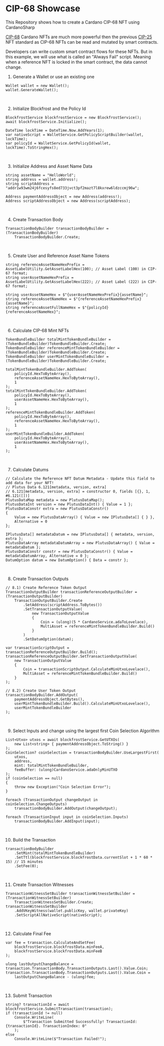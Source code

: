 # CIP-68 Showcase
This Repository shows how to create a Cardano CIP-68 NFT using CardanoSharp

[CIP-68](https://cips.cardano.org/cips/cip68/) Cardano NFTs are much more powerful then the previous [CIP-25](https://cips.cardano.org/cips/cip25/) NFT standard as CIP-68 NFTs can be read and mutated by smart contracts.

Developers can write custom smart contract flows for these NFTs. But in this example, we will use what is called an "Always Fail" script. Meaning when a reference NFT is locked in the smart contract, the data cannot change.

1) Generate a Wallet or use an existing one
```
Wallet wallet = new Wallet();
wallet.GenerateWallet();
```
<br />

2) Initialize Blockfrost and the Policy Id
```
BlockfrostService blockfrostService = new BlockfrostService();
await blockfrostService.Initialize();

DateTime lockTime = DateTime.Now.AddYears(1);
var nativeScript = WalletService.GetPolicyScriptBuilder(wallet, lockTime);
var policyId = WalletService.GetPolicyId(wallet, lockTime).ToStringHex();
```
<br />

3) Initialize Address and Asset Name Data
```
string assetName = "HelloWorld";
string address = wallet.address!;
string scriptAddress = "addr1w93wm24j6fcesyfs8ed733jvct3pf2mazt7l8kxrew6ldzccmj96w";

Address paymentAddressObject = new Address(address!);
Address scriptAddressObject = new Address(scriptAddress);
```
<br />

4) Create Transaction Body
```
TransactionBodyBuilder transactionBodyBuilder = (TransactionBodyBuilder)
    TransactionBodyBuilder.Create;
```
<br />

5) Create User and Reference Asset Name Tokens
```
string referenceAssetNameHexPrefix = AssetLabelUtility.GetAssetLabelHex(100); // Asset Label (100) in CIP-67 format;
string userAssetNameHexPrefix = AssetLabelUtility.GetAssetLabelHex(222); // Asset Label (222) in CIP-67 format;

string userAssetNameHex = $"{userAssetNameHexPrefix}{assetName}";
string referenceAssetNameHex = $"{referenceAssetNameHexPrefix}{assetName}";
string referenceAssetFullNameHex = $"{policyId}{referenceAssetNameHex}";
```
<br />

6) Calculate CIP-68 Mint NFTs
```
TokenBundleBuilder totalMintTokenBundleBuilder = (TokenBundleBuilder)TokenBundleBuilder.Create;
TokenBundleBuilder referenceMintTokenBundleBuilder = (TokenBundleBuilder)TokenBundleBuilder.Create;
TokenBundleBuilder userMintTokenBundleBuilder = (TokenBundleBuilder)TokenBundleBuilder.Create;

totalMintTokenBundleBuilder.AddToken(
    policyId.HexToByteArray(),
    referenceAssetNameHex.HexToByteArray(),
    1
);
totalMintTokenBundleBuilder.AddToken(
    policyId.HexToByteArray(),
    userAssetNameHex.HexToByteArray(),
    1
);
referenceMintTokenBundleBuilder.AddToken(
    policyId.HexToByteArray(),
    referenceAssetNameHex.HexToByteArray(),
    1
);
userMintTokenBundleBuilder.AddToken(
    policyId.HexToByteArray(),
    userAssetNameHex.HexToByteArray(),
    1
);
```
<br />

7) Calculate Datums
```
// Calculate the Reference NFT Datum Metadata - Update this field to add data for your NFT!
// Plutus Data 6.121[metadata, version, extra]
// 6.121[metadata, version, extra] = constructor 0, fields [{}, 1, #6.121([])]
PlutusDataMap metadata = new PlutusDataMap();
PlutusDataInt version = new PlutusDataInt() { Value = 1 };
PlutusDataConstr extra = new PlutusDataConstr()
{
    Value = new PlutusDataArray() { Value = new IPlutusData[] { } },
    Alternative = 0
};

IPlutusData[] metadataDatum = new IPlutusData[] { metadata, version, extra };
PlutusDataArray metadataDatumArray = new PlutusDataArray() { Value = metadataDatum };
PlutusDataConstr constr = new PlutusDataConstr() { Value = metadataDatumArray, Alternative = 0 };
DatumOption datum = new DatumOption() { Data = constr };
```
<br />

8) Create Transaction Outputs

```
// 8.1) Create Reference Token Output
TransactionOutputBuilder transactionReferenceOutputBuilder = (TransactionOutputBuilder)
    TransactionOutputBuilder.Create
        .SetAddress(scriptAddress.ToBytes())
        .SetTransactionOutputValue(
            new TransactionOutputValue
            {
                Coin = (ulong)(5 * CardanoService.adaToLovelace),
                MultiAsset = referenceMintTokenBundleBuilder.Build()
            }
        )
        .SetDatumOption(datum);

var transactionScriptOutput = transactionReferenceOutputBuilder.Build();
transactionReferenceOutputBuilder.SetTransactionOutputValue(
    new TransactionOutputValue
    {
        Coin = transactionScriptOutput.CalculateMinUtxoLovelace(),
        MultiAsset = referenceMintTokenBundleBuilder.Build()
    }
);

// 8.2) Create User Token Output
transactionBodyBuilder.AddOutput(
    paymentAddressObject.GetBytes(),
    userMintTokenBundleBuilder.Build().CalculateMinUtxoLovelace(),
    userMintTokenBundleBuilder
);
```
<br />

9) Select Inputs and change using the largest first Coin Selection Algorithm
```
List<Utxo> utxos = await blockfrostService.GetUTXOs(
    new List<string> { paymentAddressObject.ToString() }
);
CoinSelection? coinSelection = transactionBodyBuilder.UseLargestFirst(
    utxos,
    address,
    mint: totalMintTokenBundleBuilder,
    feeBuffer: (ulong)CardanoService.adaOnlyMinUTXO
);
if (coinSelection == null)
{
    throw new Exception("Coin Selection Error");
}

foreach (TransactionOutput changeOutput in coinSelection.ChangeOutputs)
    transactionBodyBuilder.AddOutput(changeOutput);

foreach (TransactionInput input in coinSelection.Inputs)
    transactionBodyBuilder.AddInput(input);
```
<br />

10) Build the Transaction
```
transactionBodyBuilder
    .SetMint(totalMintTokenBundleBuilder)
    .SetTtl(blockfrostService.blockfrostData.currentSlot + 1 * 60 * 15) // 15 minutes
    .SetFee(0);
```
<br />

11) Create Transaction Witnesses
```
TransactionWitnessSetBuilder transactionWitnessSetBuilder = (TransactionWitnessSetBuilder)
    TransactionWitnessSetBuilder.Create;
transactionWitnessSetBuilder
    .AddVKeyWitness(wallet.publicKey, wallet.privateKey)
    .SetScriptAllNativeScript(nativeScript);
```
<br />

12) Calculate Final Fee
```
var fee = transaction.CalculateAndSetFee(
    blockfrostService.blockfrostData.minFeeA,
    blockfrostService.blockfrostData.minFeeB
);

ulong lastOutputChangeBalance = transaction.TransactionBody.TransactionOutputs.Last().Value.Coin;
transaction.TransactionBody.TransactionOutputs.Last().Value.Coin =
    lastOutputChangeBalance - (ulong)fee;
```
<br />

13) Submit Transaction
```
string? transactionId = await blockfrostService.SubmitTransaction(transaction);
if (transactionId != null)
    Console.WriteLine(
        $"Transaction Submitted Successfully! TransactionId: {transactionId}. TransactionIndex: 0"
    );
else
    Console.WriteLine($"Transaction Failed!");
```
<br />

